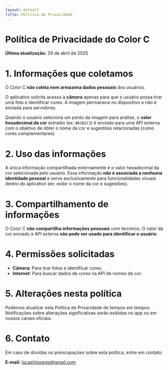 ```yaml
---
layout: default
title: Política de Privacidade
---
```


# Política de Privacidade do Color C

**Última atualização:** 29 de abril de 2025

# 1. Informações que coletamos

O Color C **não coleta nem armazena dados pessoais** dos usuários.

O aplicativo solicita acesso à **câmera** apenas para que o usuário possa tirar uma foto e identificar cores. A imagem permanece no dispositivo e não é enviada para servidores.

Quando o usuário seleciona um ponto da imagem para análise, o **valor hexadecimal da cor** extraído (ex: `#A1B2C3`) é enviado para uma API externa com o objetivo de obter o nome da cor e sugestões relacionadas (como cores complementares).

# 2. Uso das informações

A única informação compartilhada externamente é o valor hexadecimal da cor selecionada pelo usuário. Essa informação **não é associada a nenhuma identidade pessoal** e serve exclusivamente para funcionalidades visuais dentro do aplicativo (ex: exibir o nome da cor e sugestões).

# 3. Compartilhamento de informações

O Color C **não compartilha informações pessoais** com terceiros. O valor da cor enviado à API externa **não pode ser usado para identificar o usuário**.

# 4. Permissões solicitadas

- **Câmera**: Para tirar fotos e identificar cores.
- **Internet**: Para buscar dados de cores na API de nomes de cor.

# 5. Alterações nesta política

Podemos atualizar esta Política de Privacidade de tempos em tempos. Notificações sobre alterações significativas serão exibidas no app ou em nossos canais oficiais.

# 6. Contato

Em caso de dúvidas ou preocupações sobre esta política, entre em contato:

**E-mail:** lucashlsoares@gmail.com
